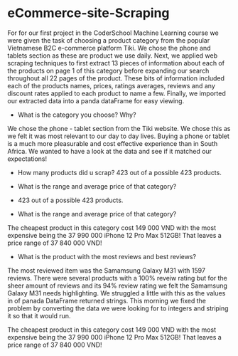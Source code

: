 # eCommerce-site-Scraping
For for our first project in the CoderSchool Machine Learning course we were given the task of choosing a product category from the popular Vietnamese B2C e-commerce platform Tiki. 
We chose the phone and tablets section as these are product we use daily. 
Next, we applied web scraping techniques to first extract 13 pieces of information about each of the products on page 1 of this category before expanding our search throughout all 22 pages of the product. 
These bits of information included each of the products names, prices, ratings averages, reviews and any discount rates applied to each product to name a few. 
Finally, we imported our extracted data into a panda dataFrame for easy viewing.

- What is the category you choose? Why?

We chose the phone - tablet section from the Tiki website.
We chose this as we felt it was most relevant to our day to day lives.
Buying a phone or tablet is a much more pleasurable and cost effective experience than in South Africa.
We wanted to have a look at the data and see if it matched our expectations!

- How many products did u scrap?
423 out of a possible 423 products.
- What is the range and average price of that category?
- 423 out of a possible 423 products.

-  What is the range and average price of that category?

The cheapest product in this category cost 149 000 VND with the most expensive being the 37 990 000 iPhone 12 Pro Max 512GB!
That leaves a price range of 37 840 000 VND!

- What is the product with the most reviews and best reviews?

The most reviewed item was the Samamsung Galaxy M31 with 1597 reviews.
There were several products with a 100% reveiw rating but for the sheer amount of reviews and its 94% review rating we felt the Samamsung Galaxy M31 needs highlighting. 
We struggled a little with this as the values in of panada DataFrame returned strings. This morning we fixed the problem by converting the data we were looking for to integers and striping it so that it would run. 

The cheapest product in this category cost 149 000 VND with the most expensive being the 37 990 000 iPhone 12 Pro Max 512GB!
That leaves a price range of 37 840 000 VND!

